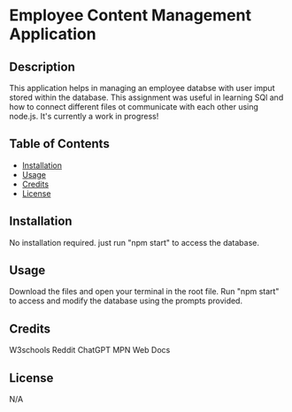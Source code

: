 # Employee Content Management Application

## Description

This application helps in managing an employee databse with user imput stored within the database. This assignment was useful in learning SQl and how to connect different files ot communicate with each other using node.js. It's currently a work in progress!

## Table of Contents 

- [Installation](#installation)
- [Usage](#usage)
- [Credits](#credits)
- [License](#license)

## Installation

No installation required. just run "npm start" to access the database.

## Usage

Download the files and open your terminal in the root file. Run "npm start" to access and modify the database using the prompts provided.

## Credits

W3schools
Reddit
ChatGPT
MPN Web Docs

## License

N/A
